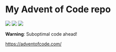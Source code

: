 # My Advent of Code repo

![](https://img.shields.io/badge/day%20📅-13-blue) ![](https://img.shields.io/badge/stars%20⭐-7-yellow) ![](https://img.shields.io/badge/days%20completed-3-red)

**Warning**: Suboptimal code ahead!

https://adventofcode.com/
